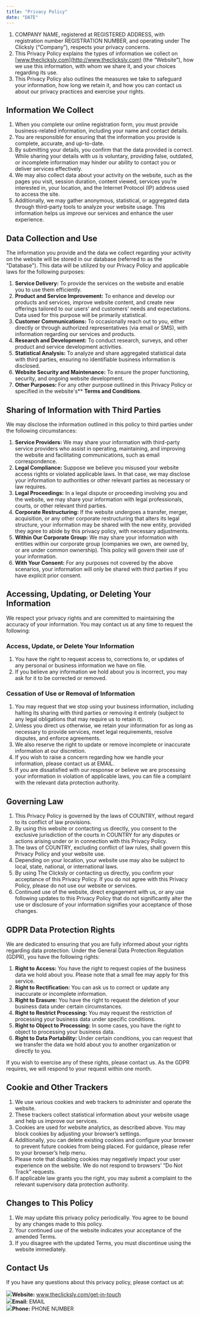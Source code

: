 ```yaml
---
title: "Privacy Policy"
date: "DATE"
---
```


<div>

1.  COMPANY NAME, registered at REGISTERED ADDRESS, with registration number REGISTRATION NUMBER, and operating under The Clicksly (“Company”), respects your privacy concerns.
2.  This Privacy Policy explains the types of information we collect on [www.theclicksly.com](http://www.theclicksly.com) (the “Website”), how we use this information, with whom we share it, and your choices regarding its use.
3.  This Privacy Policy also outlines the measures we take to safeguard your information, how long we retain it, and how you can contact us about our privacy practices and exercise your rights.

</div>

<div>

## **Information We Collect**

1.  When you complete our online registration form, you must provide business-related information, including your name and contact details.
2.  You are responsible for ensuring that the information you provide is complete, accurate, and up-to-date.
3.  By submitting your details, you confirm that the data provided is correct. While sharing your details with us is voluntary, providing false, outdated, or incomplete information may hinder our ability to contact you or deliver services effectively.
4.  We may also collect data about your activity on the website, such as the pages you visit, session duration, content viewed, services you’re interested in, your location, and the Internet Protocol (IP) address used to access the site.
5.  Additionally, we may gather anonymous, statistical, or aggregated data through third-party tools to analyze your website usage. This information helps us improve our services and enhance the user experience.

</div>

<div>

## **Data Collection and Use**

The information you provide and the data we collect regarding your activity on the website will be stored in our database (referred to as the "Database"). This data will be utilized by our Privacy Policy and applicable laws for the following purposes:

1.  **Service Delivery:** To provide the services on the website and enable you to use them efficiently.
2.  **Product and Service Improvement:** To enhance and develop our products and services, improve website content, and create new offerings tailored to our users' and customers' needs and expectations. Data used for this purpose will be primarily statistical.
3.  **Customer Communications:** To occasionally reach out to you, either directly or through authorized representatives (via email or SMS), with information regarding our services and products.
4.  **Research and Development:** To conduct research, surveys, and other product and service development activities.
5.  **Statistical Analysis:** To analyze and share aggregated statistical data with third parties, ensuring no identifiable business information is disclosed.
6.  **Website Security and Maintenance:** To ensure the proper functioning, security, and ongoing website development.
7.  **Other Purposes:** For any other purpose outlined in this Privacy Policy or specified in the website's\*\* **Terms and Conditions**.

</div>

<div>

## **Sharing of Information with Third Parties**

We may disclose the information outlined in this policy to third parties under the following circumstances:

1.  **Service Providers:** We may share your information with third-party service providers who assist in operating, maintaining, and improving the website and facilitating communications, such as email correspondence.
2.  **Legal Compliance:** Suppose we believe you misused your website access rights or violated applicable laws. In that case, we may disclose your information to authorities or other relevant parties as necessary or law requires.
3.  **Legal Proceedings:** In a legal dispute or proceeding involving you and the website, we may share your information with legal professionals, courts, or other relevant third parties.
4.  **Corporate Restructuring:** If the website undergoes a transfer, merger, acquisition, or any other corporate restructuring that alters its legal structure, your information may be shared with the new entity, provided they agree to abide by this privacy policy, with necessary adjustments.
5.  **Within Our Corporate Group:** We may share your information with entities within our corporate group (companies we own, are owned by, or are under common ownership). This policy will govern their use of your information.
6.  **With Your Consent:** For any purposes not covered by the above scenarios, your information will only be shared with third parties if you have explicit prior consent.

</div>

<div>

## **Accessing, Updating, or Deleting Your Information**

We respect your privacy rights and are committed to maintaining the accuracy of your information. You may contact us at any time to request the following:

### **Access, Update, or Delete Your Information**

1.  You have the right to request access to, corrections to, or updates of any personal or business information we have on file.
2.  If you believe any information we hold about you is incorrect, you may ask for it to be corrected or removed.

### **Cessation of Use or Removal of Information**

1.  You may request that we stop using your business information, including halting its sharing with third parties or removing it entirely (subject to any legal obligations that may require us to retain it).
2.  Unless you direct us otherwise, we retain your information for as long as necessary to provide services, meet legal requirements, resolve disputes, and enforce agreements.
3.  We also reserve the right to update or remove incomplete or inaccurate information at our discretion.
4.  If you wish to raise a concern regarding how we handle your information, please contact us at EMAIL.
5.  If you are dissatisfied with our response or believe we are processing your information in violation of applicable laws, you can file a complaint with the relevant data protection authority.

</div>

<div>

## **Governing Law**

1.  This Privacy Policy is governed by the laws of COUNTRY, without regard to its conflict of law provisions.
2.  By using this website or contacting us directly, you consent to the exclusive jurisdiction of the courts in COUNTRY for any disputes or actions arising under or in connection with this Privacy Policy.
3.  The laws of COUNTRY, excluding conflict of law rules, shall govern this Privacy Policy and your website use.
4.  Depending on your location, your website use may also be subject to local, state, national, or international laws.
5.  By using The Clicksly or contacting us directly, you confirm your acceptance of this Privacy Policy. If you do not agree with this Privacy Policy, please do not use our website or services.
6.  Continued use of the website, direct engagement with us, or any use following updates to this Privacy Policy that do not significantly alter the use or disclosure of your information signifies your acceptance of those changes.

</div>

<div>

## **GDPR Data Protection Rights**

We are dedicated to ensuring that you are fully informed about your rights regarding data protection. Under the General Data Protection Regulation (GDPR), you have the following rights:

1.  **Right to Access:** You have the right to request copies of the business data we hold about you. Please note that a small fee may apply for this service.
2.  **Right to Rectification:** You can ask us to correct or update any inaccurate or incomplete information.
3.  **Right to Erasure:** You have the right to request the deletion of your business data under certain circumstances.
4.  **Right to Restrict Processing:** You may request the restriction of processing your business data under specific conditions.
5.  **Right to Object to Processing:** In some cases, you have the right to object to processing your business data.
6.  **Right to Data Portability:** Under certain conditions, you can request that we transfer the data we hold about you to another organization or directly to you.

If you wish to exercise any of these rights, please contact us. As the GDPR requires, we will respond to your request within one month.

</div>

<div>

## **Cookie and Other Trackers**

1.  We use various cookies and web trackers to administer and operate the website.
2.  These trackers collect statistical information about your website usage and help us improve our services.
3.  Cookies are used for website analytics, as described above. You may block cookies by adjusting your browser’s settings.
4.  Additionally, you can delete existing cookies and configure your browser to prevent future cookies from being placed. For guidance, please refer to your browser’s help menu.
5.  Please note that disabling cookies may negatively impact your user experience on the website. We do not respond to browsers’ “Do Not Track” requests.
6.  If applicable law grants you the right, you may submit a complaint to the relevant supervisory data protection authority.

</div>

<div>

## **Changes to This Policy**

1.  We may update this privacy policy periodically. You agree to be bound by any changes made to this policy.
2.  Your continued use of the website indicates your acceptance of the amended Terms.
3.  If you disagree with the updated Terms, you must discontinue using the website immediately.

</div>

<div>

## **Contact Us**

If you have any questions about this privacy policy, please contact us at:

<div class="contact-info">
    <img src="/images/policy/web.svg"><span><b>Website:</b> <a href="http://www.theclicksly.com/get-in-touch">www.theclicksly.com/get-in-touch</a></span>
    </div>
<div class="contact-info">
    <img src="/images/policy/mail.svg"><span><b>Email:</b> <a>EMAIL</a></span>
 </div>
<div class="contact-info">
    <img src="/images/policy/phone.svg"><span><b>Phone:</b> <a>PHONE NUMBER</a></span>
</div>

</div>

